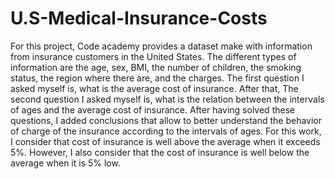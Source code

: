 # U.S-Medical-Insurance-Costs
For this project, Code academy provides a dataset make with information from insurance customers in the United States. The different types of information are the age, sex, BMI, the number of children, the smoking status, the region where there are, and the charges. The first question I asked myself is, what is the average cost of insurance. After that, The second question I asked myself is, what is the relation between the intervals of ages and the average cost of insurance. After having solved these questions, I added conclusions that allow to better understand the behavior of charge of the insurance according to the intervals of ages. For this work, I consider that cost of insurance is well above the average when it exceeds 5%. However, I also consider that the cost of insurance is well below the average when it is 5% low.

